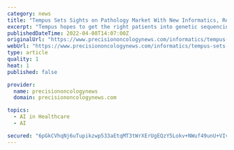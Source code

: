 ```yaml
---
category: news
title: "Tempus Sets Sights on Pathology Market With New Informatics, Research Network"
excerpt: "Tempus hopes to get the right patients into genetic sequencing, targeted therapies, and clinical trials with its Edge AI platform and NAPA digital pathology data network."
publishedDateTime: 2022-04-08T14:07:00Z
originalUrl: "https://www.precisiononcologynews.com/informatics/tempus-sets-sights-pathology-market-new-informatics-research-network"
webUrl: "https://www.precisiononcologynews.com/informatics/tempus-sets-sights-pathology-market-new-informatics-research-network"
type: article
quality: 1
heat: 1
published: false

provider:
  name: precisiononcologynews
  domain: precisiononcologynews.com

topics:
  - AI in Healthcare
  - AI

secured: "6pGkCVhqNj6uTupikzwp533aEtqMT3tWrXErUgEQzY5Lokv+NWuf49unU+VIvkq+vF8c+8qLPqjeBKqqOPT/rd2vLSYh7qzS76mR7r1+1fbdGCahzK4pF6qFKV9pI5f/0HcMxc5TknhJLMVlsdzYTbyazK18PWrUMOmdx2+8p+qViaH0eiGNvmZ5EV4WKmmHI9iRHSZojkfxjx3co+y0p1ApqPxZz3AZ2pIZgoVjeI/fAVzHCn6ryanZODe0tYsBR7EhdpwK1bEjGFvngkY3yxq8G7i3QvxyojB7La1ynZjdvAgLi9rTODQkI+Mvy4JHPldOLfZGxEWIThgyLHyvWocZsjLcm1WYmW67GVbS3b8=;dSXzo+am4Mqd+TI2x6Ql7A=="
---
```



